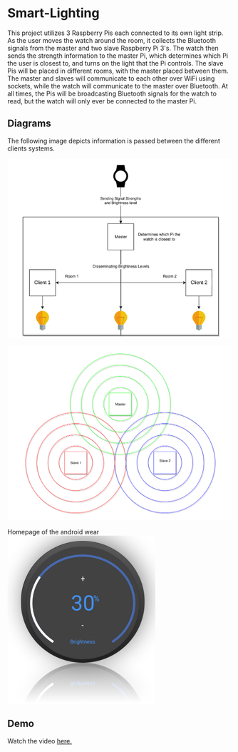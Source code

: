 # Smart-Lighting

This project utilizes 3 Raspberry Pis each connected to its own light strip. As the user moves the watch around the room, it collects the Bluetooth signals from the master and two slave Raspberry Pi 3's. The watch then sends the strength information to the master Pi, which determines which Pi the user is closest to, and turns on the light that the Pi controls. The slave Pis will be placed in different rooms, with the master placed between them. The master and slaves will communicate to each other over WiFi using sockets, while the watch will communicate to the master over Bluetooth. At all times, the Pis will be broadcasting Bluetooth signals for the watch to read, but the watch will only ever be connected to the 
master Pi.

## Diagrams

The following image depicts information is passed between the different clients systems.

![Screenshot_20190409_133548](diagrams/hierarchy.png)


![Screenshot_20190409_133548](diagrams/localization.png) 

Homepage of the android wear 
![Android_wear](diagrams/watch_control.png)

## Demo

Watch the video [here.](https://www.youtube.com/watch?v=wRxTOJ2GAjg)

